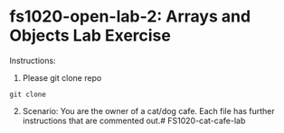 # fs1020-open-lab-2: Arrays and Objects Lab Exercise

Instructions:

1. Please git clone repo

```git clone```

2. Scenario: You are the owner of a cat/dog cafe. Each file has further instructions that are commented out.# FS1020-cat-cafe-lab
